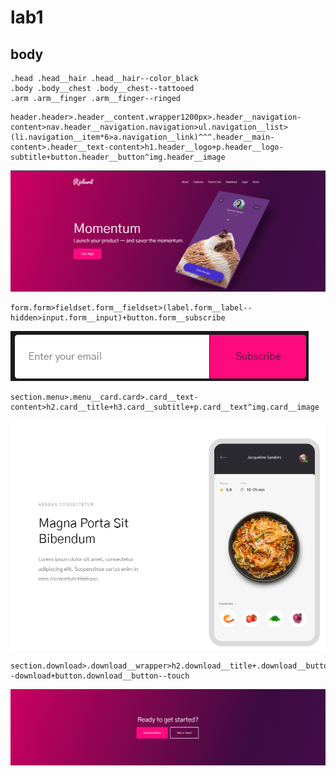 # lab1
## body

```
.head .head__hair .head__hair--color_black
.body .body__chest .body__chest--tattooed
.arm .arm__finger .arm__finger--ringed
```

<!-- header -->
```
header.header>.header__content.wrapper1200px>.header__navigation-content>nav.header__navigation.navigation>ul.navigation__list>(li.navigation__item*6>a.navigation__link)^^^.header__main-content>.header__text-content>h1.header__logo+p.header__logo-subtitle+button.header__button^img.header__image
```
![header](img/header.PNG)
<!-- form -->
```
form.form>fieldset.form__fieldset>(label.form__label--hidden>input.form__input)+button.form__subscribe
```
![form](img/form.PNG)

<!-- card -->
```
section.menu>.menu__card.card>.card__text-content>h2.card__title+h3.card__subtitle+p.card__text^img.card__image
```
![card](img/card.PNG)

<!-- section -->
```
section.download>.download__wrapper>h2.download__title+.download__buttons>button.download__button--download+button.download__button--touch
```
![section](img/section.PNG)